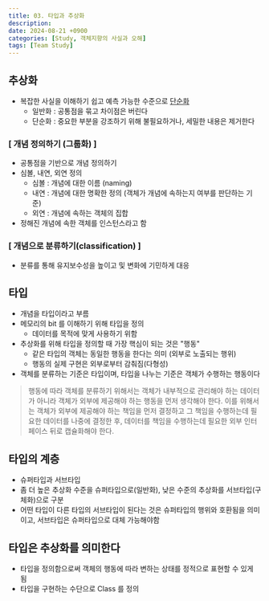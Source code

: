 ```yaml
---
title: 03. 타입과 추상화
description: 
date: 2024-08-21 +0900
categories: [Study, 객체지향의 사실과 오해]
tags: [Team Study]
---
```


## <b>추상화</b>
- 복잡한 사실을 이해하기 쉽고 예측 가능한 수준으로 <u>단순화</u>
  - 일반화 : 공통점을 묶고 차이점은 버린다
  - 단순화 : 중요한 부분을 강조하기 위해 불필요하거나, 세밀한 내용은 제거한다

### [ 개념 정의하기 (그룹화) ]
- 공통점을 기반으로 개념 정의하기
- 심볼, 내연, 외연 정의
  - 심볼 : 개념에 대한 이름 (naming)
  - 내연 : 개념에 대한 명확한 정의 (객체가 개념에 속하는지 여부를 판단하는 기준)
  - 외연 : 개념에 속하는 객체의 집합
- 정해진 개념에 속한 객체를 인스턴스라고 함

### [ 개념으로 분류하기(classification) ]
- 분류를 통해 유지보수성을 높이고 및 변화에 기민하게 대응

## <b>타입</b>
- 개념을 타입이라고 부름
- 메모리의 bit 를 이해하기 위해 타입을 정의
  - 데이터를 목적에 맞게 사용하기 위함
- 추상화를 위해 타입을 정의할 때 가장 핵심이 되는 것은 "행동"
  - 같은 타입의 객체는 동일한 행동을 한다는 의미 (외부로 노출되는 행위)
  - 행동의 실제 구현은 외부로부터 감춰짐(다형성)
- 객체를 분류하는 기준은 타입이며, 타입을 나누는 기준은 객체가 수행하는 행동이다

> 행동에 따라 객체를 분류하기 위해서는 객체가 내부적으로 관리해야 하는 데이터가 아니라 객체가 외부에 제공해야 하는 행동을 먼저 생각해야 한다.
> 이를 위해서는 객체가 외부에 제공해야 하는 책임을 먼저 결정하고 그 책임을 수행하는데 필요한 데이터를 나중에 결정한 후, 
> 데이터를 책임을 수행하는데 필요한 외부 인터페이스 뒤로 캡슐화해야 한다.

## <b>타입의 계층</b>
- 슈퍼타입과 서브타입
- 좀 더 높은 추상화 수준을 슈퍼타입으로(일반화), 낮은 수준의 추상화를 서브타입(구체화)으로 구분
- 어떤 타입이 다른 타입의 서브타입이 된다는 것은 슈퍼타입의 행위와 호환됨을 의미이고, 서브타입은 슈퍼타입으로 대체 가능해야함

## <b>타입은 추상화를 의미한다</b>
- 타입을 정의함으로써 객체의 행동에 따라 변하는 상태를 정적으로 표현할 수 있게 됨
- 타입을 구현하는 수단으로 Class 를 정의

